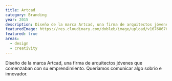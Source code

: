 ```yaml
---
title: Artcad
category: Branding
year: 2015
description: Diseño de la marca Artcad, una firma de arquitectos jóvenes que comenzaban con su emprendimiento. Queríamos comunicar algo sobrio e innovador.
featuredImage: https://res.cloudinary.com/dobleb/image/upload/v1676867611/doblebcl/artcad-featured.jpg
featured: true
areas:
  - design
  - creativity
---
```

Diseño de la marca Artcad, una firma de arquitectos jóvenes que comenzaban con su emprendimiento. Queríamos comunicar algo sobrio e innovador.